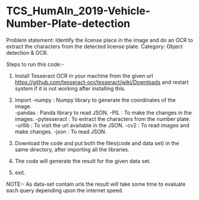 # TCS_HumAIn_2019-Vehicle-Number-Plate-detection
Problem statement: Identify the license place in the image and do an OCR to extract the characters from the detected license plate.
Category: Object detection & OCR.

Steps to run this code:-

1. Install Tesseract OCR in your machine from the given url https://github.com/tesseract-ocr/tesseract/wiki/Downloads and restart system if it is not working after installing this.

2. Import 
    -numpy            : Numpy library to generate the coordinates of the image.    
    -pandas           : Panda library to read JSON.
    -PIL              : To make the changes in the images.
    -pytesseract      : To extract the characters from the number plate.
    -urllib           : To visit the url available in the JSON.
    -cv2              : To read images and make changes.
    -json             : To read JSON.

3. Download the code and put both the files(code and data set) in the same directory, after importing all the libraries.

4. The code will generate the result for the given data set.

5. exit.

NOTE:- As data-set contain urls the result will take some time to evaluate each query depending upon the internet speed.
